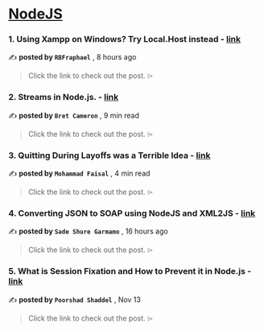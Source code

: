 
<h1><a href=https://medium.com/tag/nodejs/recommended target="_blank" rel="noopener noreferrer">NodeJS</a></h1>
<h3>1. Using Xampp on Windows? Try Local.Host instead - <a href=https://medium.com/@rbfraphael/using-xampp-on-windows-try-local-host-instead-af0c0dbf2a45?source=tag_recommended_feed---------0-84----------nodejs----------abf9f9f9_f55a_460f_b110_5b181c1d4fd7------- target="_blank" rel="noopener noreferrer">link</a></h3>

✍️ **posted by `RBFraphael`** <date> , 8 hours ago</date>

<blockquote>Click the link to check out the post. ⌲</blockquote>

<h3>2. Streams in Node.js. - <a href=https://medium.com/gitconnected/an-introduction-to-streams-in-node-js-e021650f0440?source=tag_recommended_feed---------1-107----------nodejs----------abf9f9f9_f55a_460f_b110_5b181c1d4fd7------- target="_blank" rel="noopener noreferrer">link</a></h3>

✍️ **posted by `Bret Cameron`** <date> , 9 min read</date>

<blockquote>Click the link to check out the post. ⌲</blockquote>

<h3>3. Quitting During Layoffs was a Terrible Idea - <a href=https://medium.com/gitconnected/quitting-during-layoffs-was-a-terrible-idea-8ab6334626e9?source=tag_recommended_feed---------2-85----------nodejs----------abf9f9f9_f55a_460f_b110_5b181c1d4fd7------- target="_blank" rel="noopener noreferrer">link</a></h3>

✍️ **posted by `Mohammad Faisal`** <date> , 4 min read</date>

<blockquote>Click the link to check out the post. ⌲</blockquote>

<h3>4. Converting JSON to SOAP using NodeJS and XML2JS - <a href=https://medium.com/@Sade_Shure/converting-json-to-soap-using-nodejs-and-xml2js-be3a0a9296e8?source=tag_recommended_feed---------3-84----------nodejs----------abf9f9f9_f55a_460f_b110_5b181c1d4fd7------- target="_blank" rel="noopener noreferrer">link</a></h3>

✍️ **posted by `Sade Shure Garmamo`** <date> , 16 hours ago</date>

<blockquote>Click the link to check out the post. ⌲</blockquote>

<h3>5. What is Session Fixation and How to Prevent it in Node.js - <a href=https://medium.com/gitconnected/what-is-session-fixation-and-how-to-prevent-it-in-node-js-03580b6acd67?source=tag_recommended_feed---------4-107----------nodejs----------abf9f9f9_f55a_460f_b110_5b181c1d4fd7------- target="_blank" rel="noopener noreferrer">link</a></h3>

✍️ **posted by `Poorshad Shaddel`** <date> , Nov 13</date>

<blockquote>Click the link to check out the post. ⌲</blockquote>

